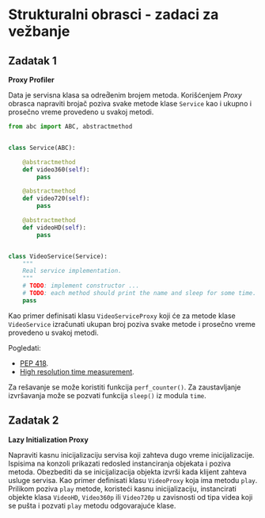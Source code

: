 # Strukturalni obrasci - zadaci za vežbanje

## Zadatak 1

**Proxy Profiler**

Data je servisna klasa sa odred̄enim brojem metoda. Korišćenjem *Proxy* obrasca napraviti brojač poziva svake metode
klase `Service` kao i ukupno i prosečno vreme provedeno u svakoj metodi.

```python
from abc import ABC, abstractmethod


class Service(ABC):

    @abstractmethod
    def video360(self):
        pass

    @abstractmethod
    def video720(self):
        pass

    @abstractmethod
    def videoHD(self):
        pass


class VideoService(Service):
    """
    Real service implementation.
    """
    # TODO: implement constructor ...
    # TODO: each method should print the name and sleep for some time.
    pass
```

Kao primer definisati klasu `VideoServiceProxy` koji će za metode klase `VideoService` izračunati ukupan broj poziva
svake metode i prosečno vreme provedeno u svakoj metodi.

Pogledati:

- [PEP 418](https://www.python.org/dev/peps/pep-0418/#abstract).
- [High resolution time measurement](https://www.daniweb.com/programming/software-development/code/465991/high-resolution-time-measurement-python).

Za rešavanje se može koristiti funkcija `perf_counter()`. Za zaustavljanje izvršavanja može se pozvati
funkcija `sleep()` iz modula `time`.

## Zadatak 2

**Lazy Initialization Proxy**

Napraviti kasnu inicijalizaciju servisa koji zahteva dugo vreme inicijalizacije. Ispisima na konzoli prikazati redosled
instanciranja objekata i poziva metoda. Obezbediti da se inicijalizacija objekta izvrši kada klijent zahteva usluge
servisa. Kao primer definisati klasu `VideoProxy` koja ima metodu `play`. Prilikom poziva `play` metode, koristeći kasnu
inicijalizaciju, instancirati objekte klasa `VideoHD`, `Video360p` ili `Video720p` u zavisnosti od tipa videa koji se
pušta i pozvati `play` metodu odgovarajuće klase.